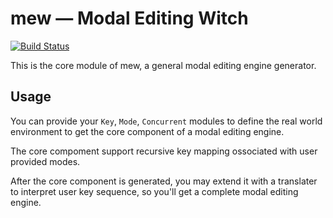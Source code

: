 # mew — Modal Editing Witch

[![Build Status](https://travis-ci.org/kandu/mew.svg?branch=master)](https://travis-ci.org/kandu/mew)

This is the core module of mew, a general modal editing engine generator.

## Usage

You can provide your `Key`, `Mode`, `Concurrent` modules to define the real world environment to get the core component of a modal editing engine.

The core compoment support recursive key mapping ossociated with user provided modes. 

After the core component is generated, you may extend it with a translater to interpret user key sequence, so you'll get a complete modal editing engine.
